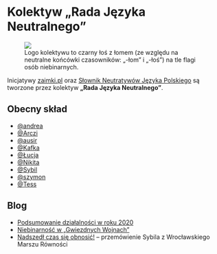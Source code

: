 # Kolektyw „Rada Języka Neutralnego”

<figure class="float-right">
    <img src="/img/łoś.jpg"/>
    <figcaption>Logo kolektywu to czarny łoś z łomem (ze względu na neutralne końcówki czasowników: „-łom” i „-łoś”) na tle flagi osób niebinarnych.</figcaption>
</figure>

Inicjatywy [zaimki.pl](https://zaimki.pl) oraz [Słownik Neutratywów Języka Polskiego](https://facebook.com/neutratywy)
są tworzone przez kolektyw **„Rada Języka Neutralnego”**.

## <span class="fal fa-user-friends"></span> Obecny skład

 - [@andrea](/@andrea)
 - [@Arczi](/@Arczi)
 - [@ausir](/@ausir)
 - [@Kafka](/@Kafka)
 - [@Łucja](/@Łucja)
 - [@Nikita](/@Nikita)
 - [@Sybil](/@Sybil)
 - [@szymon](/@szymon)
 - [@Tess](/@Tess)

## <span class="fal fa-pen-nib"></span> Blog

 - [Podsumowanie działalności w roku 2020](/blog/podsumowanie-2020)
 - [Niebinarność w „Gwiezdnych Wojnach”](/blog/gwiezdne-wojny)
 - [Nadszedł czas się obnosić!](/blog/czas-się-obnosić) – przemówienie Sybila z Wrocławskiego Marszu Równości
